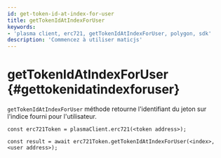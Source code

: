 ```yaml
---
id: get-token-id-at-index-for-user
title: getTokenIdAtIndexForUser
keywords:
- 'plasma client, erc721, getTokenIdAtIndexForUser, polygon, sdk'
description: 'Commencez à utiliser maticjs'
---
```


# getTokenIdAtIndexForUser {#gettokenidatindexforuser}

`getTokenIdAtIndexForUser` méthode retourne l'identifiant du jeton sur l'indice fourni pour l'utilisateur.

```
const erc721Token = plasmaClient.erc721(<token address>);

const result = await erc721Token.getTokenIdAtIndexForUser(<index>,<user address>);

```
